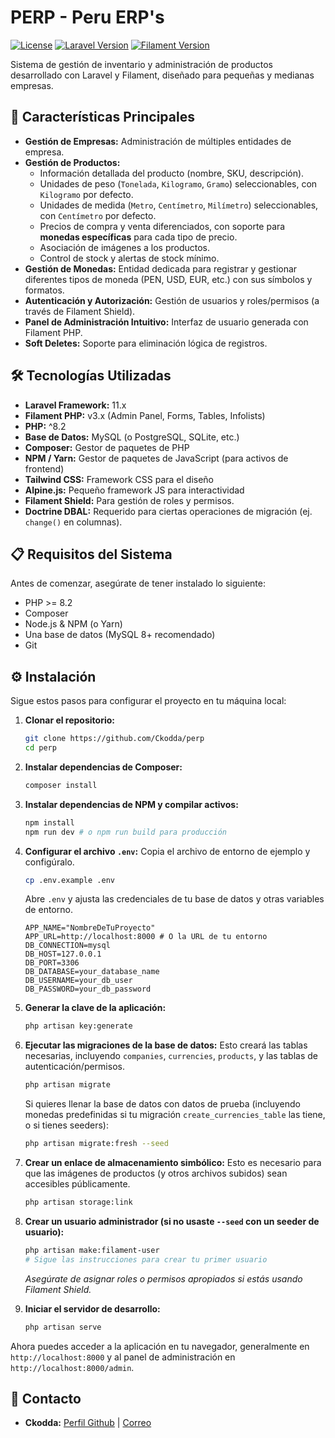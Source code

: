 # PERP - Peru ERP's

[![License](https://img.shields.io/badge/license-MIT-blue.svg)](https://opensource.org/licenses/MIT)
[![Laravel Version](https://img.shields.io/badge/Laravel-11.x-orange.svg)](https://laravel.com/)
[![Filament Version](https://img.shields.io/badge/Filament-v3-blue.svg)](https://filamentphp.com/)

Sistema de gestión de inventario y administración de productos desarrollado con Laravel y Filament, diseñado para pequeñas y medianas empresas.

## 🚀 Características Principales

* **Gestión de Empresas:** Administración de múltiples entidades de empresa.
* **Gestión de Productos:**
    * Información detallada del producto (nombre, SKU, descripción).
    * Unidades de peso (`Tonelada`, `Kilogramo`, `Gramo`) seleccionables, con `Kilogramo` por defecto.
    * Unidades de medida (`Metro`, `Centímetro`, `Milímetro`) seleccionables, con `Centímetro` por defecto.
    * Precios de compra y venta diferenciados, con soporte para **monedas específicas** para cada tipo de precio.
    * Asociación de imágenes a los productos.
    * Control de stock y alertas de stock mínimo.
* **Gestión de Monedas:** Entidad dedicada para registrar y gestionar diferentes tipos de moneda (PEN, USD, EUR, etc.) con sus símbolos y formatos.
* **Autenticación y Autorización:** Gestión de usuarios y roles/permisos (a través de Filament Shield).
* **Panel de Administración Intuitivo:** Interfaz de usuario generada con Filament PHP.
* **Soft Deletes:** Soporte para eliminación lógica de registros.

## 🛠️ Tecnologías Utilizadas

* **Laravel Framework:** 11.x
* **Filament PHP:** v3.x (Admin Panel, Forms, Tables, Infolists)
* **PHP:** ^8.2
* **Base de Datos:** MySQL (o PostgreSQL, SQLite, etc.)
* **Composer:** Gestor de paquetes de PHP
* **NPM / Yarn:** Gestor de paquetes de JavaScript (para activos de frontend)
* **Tailwind CSS:** Framework CSS para el diseño
* **Alpine.js:** Pequeño framework JS para interactividad
* **Filament Shield:** Para gestión de roles y permisos.
* **Doctrine DBAL:** Requerido para ciertas operaciones de migración (ej. `change()` en columnas).

## 📋 Requisitos del Sistema

Antes de comenzar, asegúrate de tener instalado lo siguiente:

* PHP >= 8.2
* Composer
* Node.js & NPM (o Yarn)
* Una base de datos (MySQL 8+ recomendado)
* Git

## ⚙️ Instalación

Sigue estos pasos para configurar el proyecto en tu máquina local:

1.  **Clonar el repositorio:**
    ```bash
    git clone https://github.com/Ckodda/perp
    cd perp
    ```

2.  **Instalar dependencias de Composer:**
    ```bash
    composer install
    ```

3.  **Instalar dependencias de NPM y compilar activos:**
    ```bash
    npm install
    npm run dev # o npm run build para producción
    ```

4.  **Configurar el archivo `.env`:**
    Copia el archivo de entorno de ejemplo y configúralo.
    ```bash
    cp .env.example .env
    ```
    Abre `.env` y ajusta las credenciales de tu base de datos y otras variables de entorno.
    ```env
    APP_NAME="NombreDeTuProyecto"
    APP_URL=http://localhost:8000 # O la URL de tu entorno
    DB_CONNECTION=mysql
    DB_HOST=127.0.0.1
    DB_PORT=3306
    DB_DATABASE=your_database_name
    DB_USERNAME=your_db_user
    DB_PASSWORD=your_db_password
    ```

5.  **Generar la clave de la aplicación:**
    ```bash
    php artisan key:generate
    ```

6.  **Ejecutar las migraciones de la base de datos:**
    Esto creará las tablas necesarias, incluyendo `companies`, `currencies`, `products`, y las tablas de autenticación/permisos.
    ```bash
    php artisan migrate
    ```
    Si quieres llenar la base de datos con datos de prueba (incluyendo monedas predefinidas si tu migración `create_currencies_table` las tiene, o si tienes seeders):
    ```bash
    php artisan migrate:fresh --seed
    ```

7.  **Crear un enlace de almacenamiento simbólico:**
    Esto es necesario para que las imágenes de productos (y otros archivos subidos) sean accesibles públicamente.
    ```bash
    php artisan storage:link
    ```

8.  **Crear un usuario administrador (si no usaste `--seed` con un seeder de usuario):**
    ```bash
    php artisan make:filament-user
    # Sigue las instrucciones para crear tu primer usuario
    ```
    *Asegúrate de asignar roles o permisos apropiados si estás usando Filament Shield.*

9.  **Iniciar el servidor de desarrollo:**
    ```bash
    php artisan serve
    ```

Ahora puedes acceder a la aplicación en tu navegador, generalmente en `http://localhost:8000` y al panel de administración en `http://localhost:8000/admin`.

## 📧 Contacto

* **Ckodda:** [Perfil Github](https://github.com/Ckodda) | [Correo](mailto:corbarda@gmail.com)
